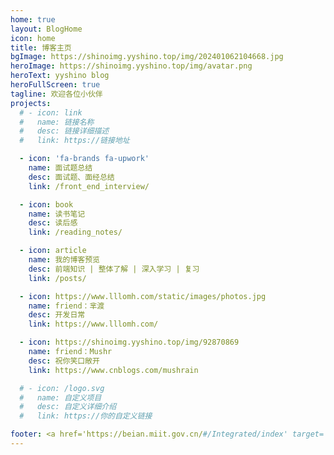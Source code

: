 ```yaml
---
home: true
layout: BlogHome
icon: home
title: 博客主页
bgImage: https://shinoimg.yyshino.top/img/202401062104668.jpg
heroImage: https://shinoimg.yyshino.top/img/avatar.png
heroText: yyshino blog
heroFullScreen: true
tagline: 欢迎各位小伙伴
projects:
  # - icon: link
  #   name: 链接名称
  #   desc: 链接详细描述
  #   link: https://链接地址

  - icon: 'fa-brands fa-upwork'
    name: 面试题总结
    desc: 面试题、面经总结
    link: /front_end_interview/

  - icon: book
    name: 读书笔记
    desc: 读后感
    link: /reading_notes/

  - icon: article
    name: 我的博客预览
    desc: 前端知识 | 整体了解 | 深入学习 | 复习
    link: /posts/

  - icon: https://www.lllomh.com/static/images/photos.jpg
    name: friend：芈渡
    desc: 开发日常
    link: https://www.lllomh.com/

  - icon: https://shinoimg.yyshino.top/img/92870869
    name: friend：Mushr
    desc: 祝你笑口敞开
    link: https://www.cnblogs.com/mushrain

  # - icon: /logo.svg
  #   name: 自定义项目
  #   desc: 自定义详细介绍
  #   link: https://你的自定义链接

footer: <a href='https://beian.miit.gov.cn/#/Integrated/index' target='_blank'>湘ICP备2021015837号</a>
---
```

